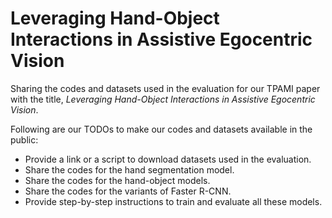 # Leveraging Hand-Object Interactions in Assistive Egocentric Vision
Sharing the codes and datasets used in the evaluation for our TPAMI paper with the title, _Leveraging Hand-Object Interactions in Assistive Egocentric Vision_.

Following are our TODOs to make our codes and datasets available in the public:
* Provide a link or a script to download datasets used in the evaluation.
* Share the codes for the hand segmentation model.
* Share the codes for the hand-object models.
* Share the codes for the variants of Faster R-CNN.
* Provide step-by-step instructions to train and evaluate all these models.
